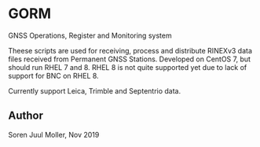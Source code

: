 # GORM
GNSS Operations, Register and Monitoring system

Theese scripts are used for receiving, process and distribute RINEXv3
data files received from Permanent GNSS Stations.
Developed on CentOS 7, but should run RHEL 7 and 8. RHEL 8 is not quite supported yet due to
lack of support for BNC on RHEL 8.

Currently support Leica, Trimble and Septentrio data.

## Author
Soren Juul Moller, Nov 2019
